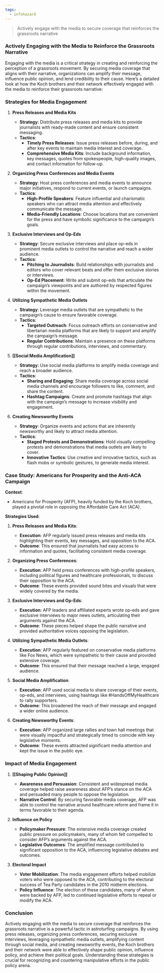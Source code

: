 ```yaml
---
tags:
  - infohazard
---
```

>Actively engage with the media to secure coverage that reinforces the grassroots narrative

### Actively Engaging with the Media to Reinforce the Grassroots Narrative

Engaging with the media is a critical strategy in creating and reinforcing the perception of a grassroots movement. By securing media coverage that aligns with their narrative, organizations can amplify their message, influence public opinion, and lend credibility to their cause. Here’s a detailed look at how the Koch brothers and their network effectively engaged with the media to reinforce their grassroots narrative:

### Strategies for Media Engagement

1. **Press Releases and Media Kits**
   - **Strategy**: Distribute press releases and media kits to provide journalists with ready-made content and ensure consistent messaging.
   - **Tactics**:
     - **Timely Press Releases**: Issue press releases before, during, and after key events to maintain media interest and coverage.
     - **Comprehensive Media Kits**: Include background information, key messages, quotes from spokespeople, high-quality images, and contact information for follow-up.

2. **Organizing Press Conferences and Media Events**
   - **Strategy**: Host press conferences and media events to announce major initiatives, respond to current events, or launch campaigns.
   - **Tactics**:
     - **High-Profile Speakers**: Feature influential and charismatic speakers who can attract media attention and effectively communicate the message.
     - **Media-Friendly Locations**: Choose locations that are convenient for the press and have symbolic significance to the campaign’s goals.

3. **Exclusive Interviews and Op-Eds**
   - **Strategy**: Secure exclusive interviews and place op-eds in prominent media outlets to control the narrative and reach a wider audience.
   - **Tactics**:
     - **Pitching to Journalists**: Build relationships with journalists and editors who cover relevant beats and offer them exclusive stories or interviews.
     - **Op-Ed Placement**: Write and submit op-eds that articulate the campaign’s viewpoints and are authored by respected figures within the movement.

4. **Utilizing Sympathetic Media Outlets**
   - **Strategy**: Leverage media outlets that are sympathetic to the campaign’s cause to ensure favorable coverage.
   - **Tactics**:
     - **Targeted Outreach**: Focus outreach efforts on conservative and libertarian media platforms that are likely to support and amplify the campaign’s message.
     - **Regular Contributions**: Maintain a presence on these platforms through regular contributions, interviews, and commentary.

5. **[[Social Media Amplification]]**
   - **Strategy**: Use social media platforms to amplify media coverage and reach a broader audience.
   - **Tactics**:
     - **Sharing and Engaging**: Share media coverage across social media channels and encourage followers to like, comment, and share the content.
     - **Hashtag Campaigns**: Create and promote hashtags that align with the campaign’s message to increase visibility and engagement.

6. **Creating Newsworthy Events**
   - **Strategy**: Organize events and actions that are inherently newsworthy and likely to attract media attention.
   - **Tactics**:
     - **Staged Protests and Demonstrations**: Hold visually compelling protests and demonstrations that media outlets are likely to cover.
     - **Innovative Tactics**: Use creative and innovative tactics, such as flash mobs or symbolic gestures, to generate media interest.

### Case Study: Americans for Prosperity and the Anti-ACA Campaign

**Context**:
- Americans for Prosperity (AFP), heavily funded by the Koch brothers, played a pivotal role in opposing the Affordable Care Act (ACA).

**Strategies Used**:
1. **Press Releases and Media Kits**:
   - **Execution**: AFP regularly issued press releases and media kits highlighting their events, key messages, and opposition to the ACA.
   - **Outcome**: This ensured that journalists had easy access to information and quotes, facilitating consistent media coverage.

2. **Organizing Press Conferences**:
   - **Execution**: AFP held press conferences with high-profile speakers, including political figures and healthcare professionals, to discuss their opposition to the ACA.
   - **Outcome**: These events provided sound bites and visuals that were widely covered by the media.

3. **Exclusive Interviews and Op-Eds**:
   - **Execution**: AFP leaders and affiliated experts wrote op-eds and gave exclusive interviews to major news outlets, articulating their arguments against the ACA.
   - **Outcome**: These pieces helped shape the public narrative and provided authoritative voices opposing the legislation.

4. **Utilizing Sympathetic Media Outlets**:
   - **Execution**: AFP regularly featured on conservative media platforms like Fox News, which were sympathetic to their cause and provided extensive coverage.
   - **Outcome**: This ensured that their message reached a large, engaged audience.

5. **Social Media Amplification**:
   - **Execution**: AFP used social media to share coverage of their events, op-eds, and interviews, using hashtags like #HandsOffMyHealthcare to rally supporters.
   - **Outcome**: This broadened the reach of their message and engaged a wider online audience.

6. **Creating Newsworthy Events**:
   - **Execution**: AFP organized large rallies and town hall meetings that were visually impactful and strategically timed to coincide with key legislative moments.
   - **Outcome**: These events attracted significant media attention and kept the issue in the public eye.

### Impact of Media Engagement

1. **[[Shaping Public Opinion]]**
   - **Awareness and Persuasion**: Consistent and widespread media coverage helped raise awareness about AFP’s stance on the ACA and persuaded many people to oppose the legislation.
   - **Narrative Control**: By securing favorable media coverage, AFP was able to control the narrative around healthcare reform and frame it in terms favorable to their agenda.

2. **Influence on Policy**
   - **Policymaker Pressure**: The extensive media coverage created public pressure on policymakers, many of whom felt compelled to consider AFP’s arguments against the ACA.
   - **Legislative Outcomes**: The amplified message contributed to significant opposition to the ACA, influencing legislative debates and outcomes.

3. **Electoral Impact**
   - **Voter Mobilization**: The media engagement efforts helped mobilize voters who were opposed to the ACA, contributing to the electoral success of Tea Party candidates in the 2010 midterm elections.
   - **Policy Influence**: The election of these candidates, many of whom were backed by AFP, led to continued legislative efforts to repeal or modify the ACA.

### Conclusion

Actively engaging with the media to secure coverage that reinforces the grassroots narrative is a powerful tactic in astroturfing campaigns. By using press releases, organizing press conferences, securing exclusive interviews, leveraging sympathetic media outlets, amplifying content through social media, and creating newsworthy events, the Koch brothers and their network were able to effectively shape public opinion, influence policy, and achieve their political goals. Understanding these strategies is crucial for recognizing and countering manipulative efforts in the public policy arena.